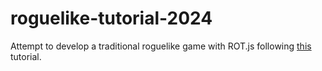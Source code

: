 # roguelike-tutorial-2024
Attempt to develop a traditional roguelike game with ROT.js following [this](https://klepinger.dev/rotjs-tutorial) tutorial.

